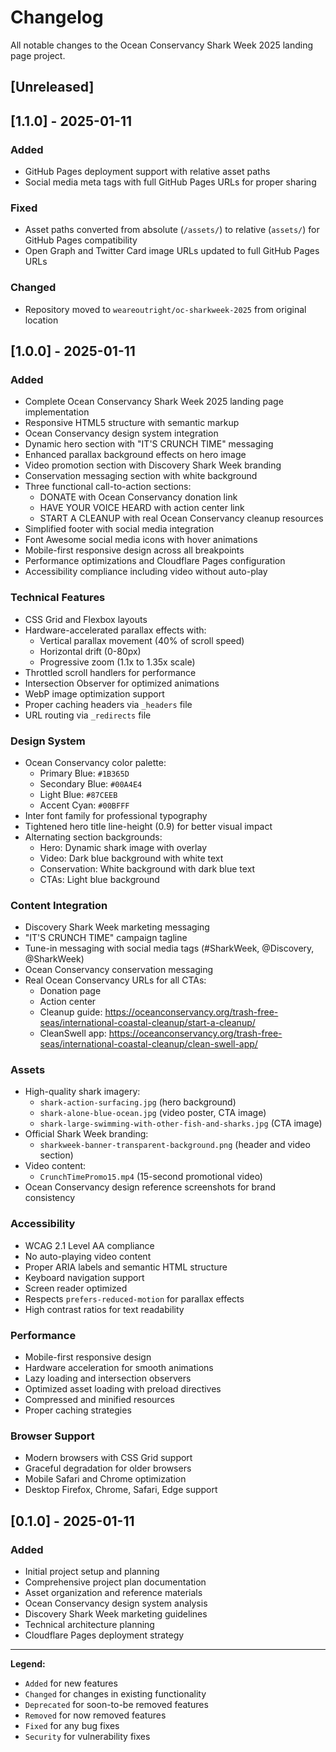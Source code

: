 # Changelog

All notable changes to the Ocean Conservancy Shark Week 2025 landing page project.

## [Unreleased]

## [1.1.0] - 2025-01-11

### Added
- GitHub Pages deployment support with relative asset paths
- Social media meta tags with full GitHub Pages URLs for proper sharing

### Fixed
- Asset paths converted from absolute (`/assets/`) to relative (`assets/`) for GitHub Pages compatibility
- Open Graph and Twitter Card image URLs updated to full GitHub Pages URLs

### Changed
- Repository moved to `weareoutright/oc-sharkweek-2025` from original location

## [1.0.0] - 2025-01-11

### Added
- Complete Ocean Conservancy Shark Week 2025 landing page implementation
- Responsive HTML5 structure with semantic markup
- Ocean Conservancy design system integration
- Dynamic hero section with "IT'S CRUNCH TIME" messaging
- Enhanced parallax background effects on hero image
- Video promotion section with Discovery Shark Week branding
- Conservation messaging section with white background
- Three functional call-to-action sections:
  - DONATE with Ocean Conservancy donation link
  - HAVE YOUR VOICE HEARD with action center link
  - START A CLEANUP with real Ocean Conservancy cleanup resources
- Simplified footer with social media integration
- Font Awesome social media icons with hover animations
- Mobile-first responsive design across all breakpoints
- Performance optimizations and Cloudflare Pages configuration
- Accessibility compliance including video without auto-play

### Technical Features
- CSS Grid and Flexbox layouts
- Hardware-accelerated parallax effects with:
  - Vertical parallax movement (40% of scroll speed)
  - Horizontal drift (0-80px)
  - Progressive zoom (1.1x to 1.35x scale)
- Throttled scroll handlers for performance
- Intersection Observer for optimized animations
- WebP image optimization support
- Proper caching headers via `_headers` file
- URL routing via `_redirects` file

### Design System
- Ocean Conservancy color palette:
  - Primary Blue: `#1B365D`
  - Secondary Blue: `#00A4E4` 
  - Light Blue: `#87CEEB`
  - Accent Cyan: `#00BFFF`
- Inter font family for professional typography
- Tightened hero title line-height (0.9) for better visual impact
- Alternating section backgrounds:
  - Hero: Dynamic shark image with overlay
  - Video: Dark blue background with white text
  - Conservation: White background with dark blue text
  - CTAs: Light blue background

### Content Integration
- Discovery Shark Week marketing messaging
- "IT'S CRUNCH TIME" campaign tagline
- Tune-in messaging with social media tags (#SharkWeek, @Discovery, @SharkWeek)
- Ocean Conservancy conservation messaging
- Real Ocean Conservancy URLs for all CTAs:
  - Donation page
  - Action center
  - Cleanup guide: https://oceanconservancy.org/trash-free-seas/international-coastal-cleanup/start-a-cleanup/
  - CleanSwell app: https://oceanconservancy.org/trash-free-seas/international-coastal-cleanup/clean-swell-app/

### Assets
- High-quality shark imagery:
  - `shark-action-surfacing.jpg` (hero background)
  - `shark-alone-blue-ocean.jpg` (video poster, CTA image)
  - `shark-large-swimming-with-other-fish-and-sharks.jpg` (CTA image)
- Official Shark Week branding:
  - `sharkweek-banner-transparent-background.png` (header and video section)
- Video content:
  - `CrunchTimePromo15.mp4` (15-second promotional video)
- Ocean Conservancy design reference screenshots for brand consistency

### Accessibility
- WCAG 2.1 Level AA compliance
- No auto-playing video content
- Proper ARIA labels and semantic HTML structure
- Keyboard navigation support
- Screen reader optimized
- Respects `prefers-reduced-motion` for parallax effects
- High contrast ratios for text readability

### Performance
- Mobile-first responsive design
- Hardware acceleration for smooth animations
- Lazy loading and intersection observers
- Optimized asset loading with preload directives
- Compressed and minified resources
- Proper caching strategies

### Browser Support
- Modern browsers with CSS Grid support
- Graceful degradation for older browsers
- Mobile Safari and Chrome optimization
- Desktop Firefox, Chrome, Safari, Edge support

## [0.1.0] - 2025-01-11

### Added
- Initial project setup and planning
- Comprehensive project plan documentation
- Asset organization and reference materials
- Ocean Conservancy design system analysis
- Discovery Shark Week marketing guidelines
- Technical architecture planning
- Cloudflare Pages deployment strategy

---

**Legend:**
- `Added` for new features
- `Changed` for changes in existing functionality  
- `Deprecated` for soon-to-be removed features
- `Removed` for now removed features
- `Fixed` for any bug fixes
- `Security` for vulnerability fixes
